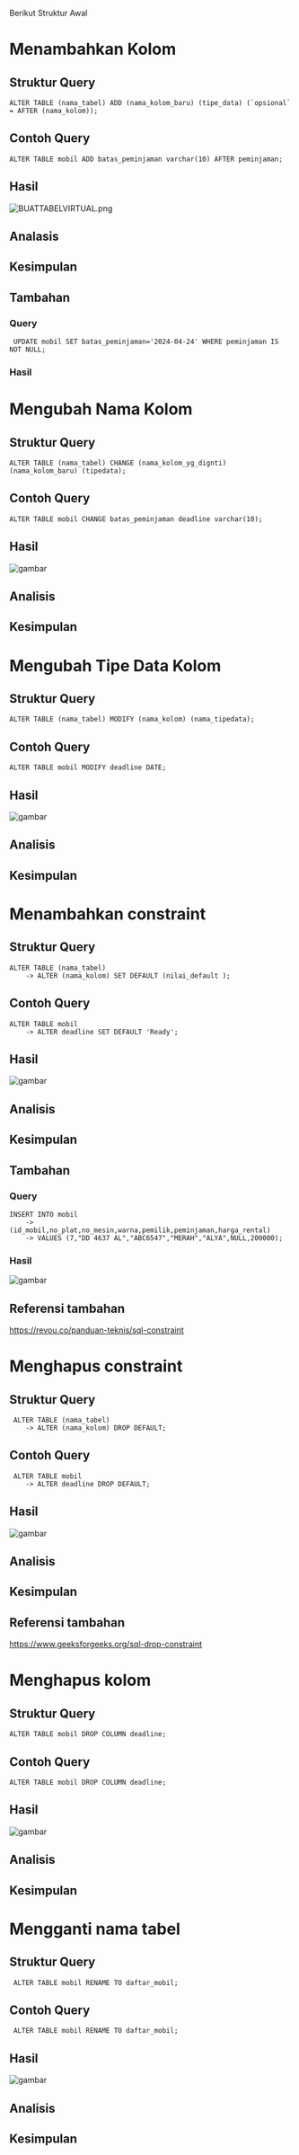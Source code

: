 Berikut Struktur Awal

# Menambahkan Kolom
## Struktur Query
```mysql
ALTER TABLE (nama_tabel) ADD (nama_kolom_baru) (tipe_data) (`opsional` = AFTER (nama_kolom));
```
## Contoh Query
```mysql
ALTER TABLE mobil ADD batas_peminjaman varchar(10) AFTER peminjaman;
```
## Hasil

![BUATTABELVIRTUAL.png]()

## Analasis
## Kesimpulan
## Tambahan
### Query
```mysql
 UPDATE mobil SET batas_peminjaman='2024-04-24' WHERE peminjaman IS NOT NULL;
```
### Hasil

# Mengubah Nama Kolom
## Struktur Query
```mysql
ALTER TABLE (nama_tabel) CHANGE (nama_kolom_yg_dignti) (nama_kolom_baru) (tipedata);
```
## Contoh Query
```mysql
ALTER TABLE mobil CHANGE batas_peminjaman deadline varchar(10);
```
## Hasil
![gambar](ASET/rename.png)

## Analisis
## Kesimpulan
# Mengubah Tipe Data Kolom
## Struktur Query
```MYSQL
ALTER TABLE (nama_tabel) MODIFY (nama_kolom) (nama_tipedata);
```
## Contoh Query
```MYSQL
ALTER TABLE mobil MODIFY deadline DATE;
```
## Hasil
![gambar](ASET/modify.png)

## Analisis
## Kesimpulan
# Menambahkan constraint
## Struktur Query
```MYSQL
ALTER TABLE (nama_tabel)
    -> ALTER (nama_kolom) SET DEFAULT (nilai_default );
```
## Contoh Query
```MYSQL
ALTER TABLE mobil
    -> ALTER deadline SET DEFAULT 'Ready';
```
## Hasil
![gambar](ASET/ready.png)

## Analisis
## Kesimpulan
## Tambahan
### Query
```mysql
INSERT INTO mobil
    -> (id_mobil,no_plat,no_mesin,warna,pemilik,peminjaman,harga_rental)
    -> VALUES (7,"DD 4637 AL","ABC6547","MERAH","ALYA",NULL,200000);
```
### Hasil
![gambar](ASET/insert.png)

## Referensi tambahan
https://revou.co/panduan-teknis/sql-constraint
# Menghapus constraint
## Struktur Query
```MYSQL
 ALTER TABLE (nama_tabel)
    -> ALTER (nama_kolom) DROP DEFAULT;
```
## Contoh Query
```MYSQL
 ALTER TABLE mobil
    -> ALTER deadline DROP DEFAULT;
```
## Hasil
![gambar](ASET/dropconstrain.png)


## Analisis
## Kesimpulan
## Referensi tambahan
https://www.geeksforgeeks.org/sql-drop-constraint
# Menghapus kolom
## Struktur Query
```mysql
ALTER TABLE mobil DROP COLUMN deadline;
```
## Contoh Query
```mysql
ALTER TABLE mobil DROP COLUMN deadline;
```
## Hasil
![gambar](gambarbasdat/dropkolom)
## Analisis
## Kesimpulan
# Mengganti nama tabel
## Struktur Query
```mysql
 ALTER TABLE mobil RENAME TO daftar_mobil;
```
## Contoh Query
```mysql
 ALTER TABLE mobil RENAME TO daftar_mobil;
```
## Hasil
![gambar](gambarbasdat/renamenalter.png)
## Analisis
## Kesimpulan
